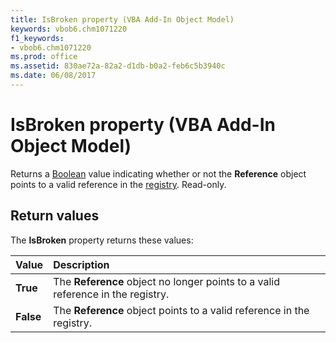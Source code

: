 ```yaml
---
title: IsBroken property (VBA Add-In Object Model)
keywords: vbob6.chm1071220
f1_keywords:
- vbob6.chm1071220
ms.prod: office
ms.assetid: 830ae72a-82a2-d1db-b0a2-feb6c5b3940c
ms.date: 06/08/2017
---
```



# IsBroken property (VBA Add-In Object Model)

Returns a [Boolean](../../Glossary/vbe-glossary.md#boolean-data-type) value indicating whether or not the **Reference** object points to a valid reference in the [registry](../../Glossary/vbe-glossary.md#registry). Read-only.

## Return values

The **IsBroken** property returns these values:

|**Value**|**Description**|
|:-----|:-----|
|**True**|The **Reference** object no longer points to a valid reference in the registry.|
|**False**|The **Reference** object points to a valid reference in the registry.|

